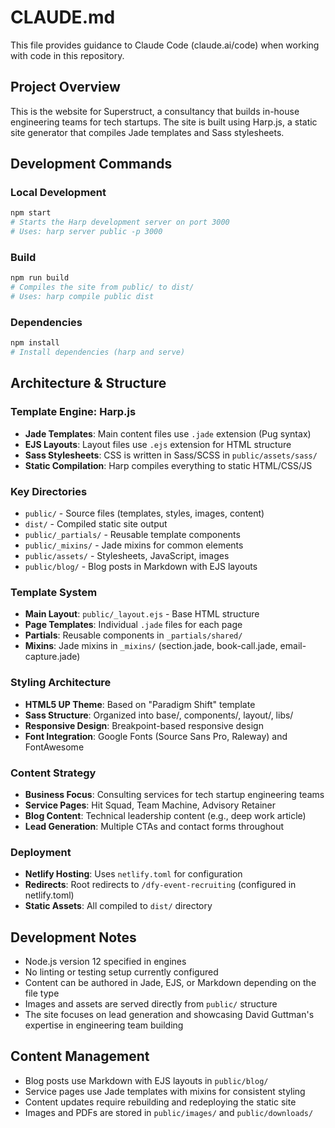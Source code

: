 # CLAUDE.md

This file provides guidance to Claude Code (claude.ai/code) when working with code in this repository.

## Project Overview

This is the website for Superstruct, a consultancy that builds in-house engineering teams for tech startups. The site is built using Harp.js, a static site generator that compiles Jade templates and Sass stylesheets.

## Development Commands

### Local Development
```bash
npm start
# Starts the Harp development server on port 3000
# Uses: harp server public -p 3000
```

### Build
```bash
npm run build  
# Compiles the site from public/ to dist/
# Uses: harp compile public dist
```

### Dependencies
```bash
npm install
# Install dependencies (harp and serve)
```

## Architecture & Structure

### Template Engine: Harp.js
- **Jade Templates**: Main content files use `.jade` extension (Pug syntax)  
- **EJS Layouts**: Layout files use `.ejs` extension for HTML structure
- **Sass Stylesheets**: CSS is written in Sass/SCSS in `public/assets/sass/`
- **Static Compilation**: Harp compiles everything to static HTML/CSS/JS

### Key Directories
- `public/` - Source files (templates, styles, images, content)
- `dist/` - Compiled static site output
- `public/_partials/` - Reusable template components
- `public/_mixins/` - Jade mixins for common elements
- `public/assets/` - Stylesheets, JavaScript, images
- `public/blog/` - Blog posts in Markdown with EJS layouts

### Template System
- **Main Layout**: `public/_layout.ejs` - Base HTML structure
- **Page Templates**: Individual `.jade` files for each page
- **Partials**: Reusable components in `_partials/shared/`
- **Mixins**: Jade mixins in `_mixins/` (section.jade, book-call.jade, email-capture.jade)

### Styling Architecture
- **HTML5 UP Theme**: Based on "Paradigm Shift" template
- **Sass Structure**: Organized into base/, components/, layout/, libs/
- **Responsive Design**: Breakpoint-based responsive design
- **Font Integration**: Google Fonts (Source Sans Pro, Raleway) and FontAwesome

### Content Strategy
- **Business Focus**: Consulting services for tech startup engineering teams
- **Service Pages**: Hit Squad, Team Machine, Advisory Retainer
- **Blog Content**: Technical leadership content (e.g., deep work article)
- **Lead Generation**: Multiple CTAs and contact forms throughout

### Deployment
- **Netlify Hosting**: Uses `netlify.toml` for configuration
- **Redirects**: Root redirects to `/dfy-event-recruiting` (configured in netlify.toml)
- **Static Assets**: All compiled to `dist/` directory

## Development Notes

- Node.js version 12 specified in engines
- No linting or testing setup currently configured
- Content can be authored in Jade, EJS, or Markdown depending on the file type
- Images and assets are served directly from `public/` structure
- The site focuses on lead generation and showcasing David Guttman's expertise in engineering team building

## Content Management

- Blog posts use Markdown with EJS layouts in `public/blog/`
- Service pages use Jade templates with mixins for consistent styling
- Content updates require rebuilding and redeploying the static site
- Images and PDFs are stored in `public/images/` and `public/downloads/`